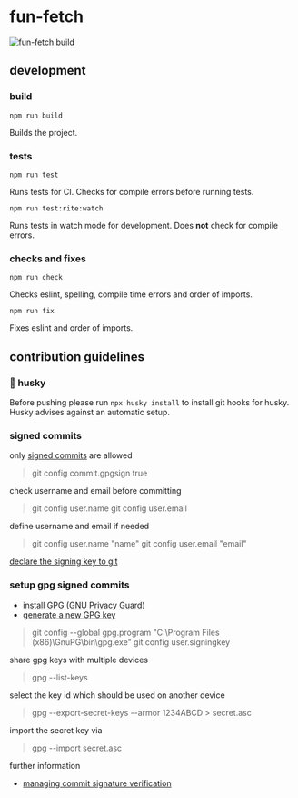 # fun-fetch

[![fun-fetch build](https://github.com/jphilipps/fun-fetch/actions/workflows/project-build.yml/badge.svg)](https://github.com/jphilipps/fun-fetch/actions/workflows/project-build.yml)

## development

### build

```
npm run build
```

Builds the project.

### tests

```
npm run test
```

Runs tests for CI. Checks for compile errors before running tests.

```
npm run test:rite:watch
```

Runs tests in watch mode for development. Does **not** check for compile errors. 

### checks and fixes

```
npm run check
```

Checks eslint, spelling, compile time errors and order of imports.

```
npm run fix
```

Fixes eslint and order of imports.

## contribution guidelines

### 🐶 husky 

Before pushing please run `npx husky install` to install git hooks for husky.
Husky advises against an automatic setup. 

### signed commits

only [signed commits](https://docs.github.com/en/authentication/managing-commit-signature-verification/signing-commits) are allowed

> git config commit.gpgsign true

check username and email before committing
> git config user.name
> git config user.email

define username and email if needed
> git config user.name "name"
> git config user.email "email"

[declare the signing key to git](https://docs.github.com/en/authentication/managing-commit-signature-verification/telling-git-about-your-signing-key)

### setup gpg signed commits

- [install GPG (GNU Privacy Guard)](https://www.gnupg.org/download/)
- [generate a new GPG key](https://docs.github.com/en/authentication/managing-commit-signature-verification/generating-a-new-gpg-key)

> git config --global gpg.program "C:\Program Files (x86)\GnuPG\bin\gpg.exe"
> git config user.signingkey <key>

share gpg keys with multiple devices

> gpg --list-keys

select the key id which should be used on another device

> gpg --export-secret-keys --armor 1234ABCD > secret.asc

import the secret key via

> gpg --import secret.asc

further information

- [managing commit signature verification](https://docs.github.com/en/authentication/managing-commit-signature-verification)
